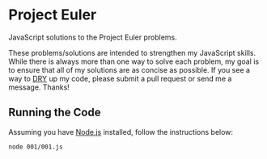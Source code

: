 # Project Euler

JavaScript solutions to the Project Euler problems.

These problems/solutions are intended to strengthen my JavaScript skills. While
there is always more than one way to solve each problem, my goal is to ensure that all of my solutions are as concise as possible. If you see a way to [DRY](http://en.wikipedia.org/wiki/Don't_repeat_yourself) up my code, please submit a pull request or send me a message. Thanks!

## Running the Code

Assuming you have [Node.js](http://nodejs.org/) installed, follow the instructions below:

```
node 001/001.js
```
